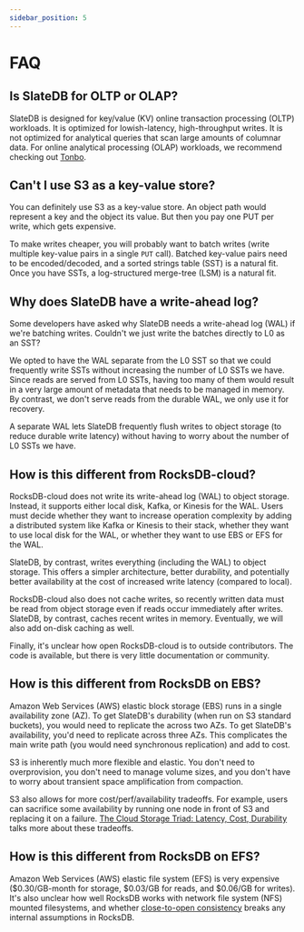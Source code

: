 ```yaml
---
sidebar_position: 5
---
```


# FAQ

## Is SlateDB for OLTP or OLAP?

SlateDB is designed for key/value (KV) online transaction processing (OLTP) workloads. It is optimized for lowish-latency, high-throughput writes. It is not optimized for analytical queries that scan large amounts of columnar data. For online analytical processing (OLAP) workloads, we recommend checking out [Tonbo](https://github.com/tonbo-io/tonbo).

## Can't I use S3 as a key-value store?

You can definitely use S3 as a key-value store. An object path would represent a key and the object its value. But then you pay one PUT per write, which gets expensive.

To make writes cheaper, you will probably want to batch writes (write multiple key-value pairs in a single `PUT` call). Batched key-value pairs need to be encoded/decoded, and a sorted strings table (SST) is a natural fit. Once you have SSTs, a log-structured merge-tree (LSM) is a natural fit.

## Why does SlateDB have a write-ahead log?

Some developers have asked why SlateDB needs a write-ahead log (WAL) if we're batching writes. Couldn't we just write the batches directly to L0 as an SST?

We opted to have the WAL separate from the L0 SST so that we could frequently write SSTs without increasing the number of L0 SSTs we have. Since reads are served from L0 SSTs, having too many of them would result in a very large amount of metadata that needs to be managed in memory. By contrast, we don't serve reads from the durable WAL, we only use it for recovery.

A separate WAL lets SlateDB frequently flush writes to object storage (to reduce durable write latency) without having to worry about the number of L0 SSTs we have.

## How is this different from RocksDB-cloud?

RocksDB-cloud does not write its write-ahead log (WAL) to object storage. Instead, it supports either local disk, Kafka, or Kinesis for the WAL. Users must decide whether they want to increase operation complexity by adding a distributed system like Kafka or Kinesis to their stack, whether they want to use local disk for the WAL, or whether they want to use EBS or EFS for the WAL.

SlateDB, by contrast, writes everything (including the WAL) to object storage. This offers a simpler architecture, better durability, and potentially better availability at the cost of increased write latency (compared to local).

RocksDB-cloud also does not cache writes, so recently written data must be read from object storage even if reads occur immediately after writes. SlateDB, by contrast, caches recent writes in memory. Eventually, we will also add on-disk caching as well.

Finally, it's unclear how open RocksDB-cloud is to outside contributors. The code is available, but there is very little documentation or community.

## How is this different from RocksDB on EBS?

Amazon Web Services (AWS) elastic block storage (EBS) runs in a single availability zone (AZ). To get SlateDB's durability (when run on S3 standard buckets), you would need to replicate the across two AZs. To get SlateDB's availability, you'd need to replicate across three AZs. This complicates the main write path (you would need synchronous replication) and add to cost.

S3 is inherently much more flexible and elastic. You don't need to overprovision, you don't need to manage volume sizes, and you don't have to worry about transient space amplification from compaction.

S3 also allows for more cost/perf/availability tradeoffs. For example, users can sacrifice some availability by running one node in front of S3 and replacing it on a failure. [The Cloud Storage Triad: Latency, Cost, Durability](https://materializedview.io/p/cloud-storage-triad-latency-cost-durability) talks more about these tradeoffs.

## How is this different from RocksDB on EFS?

Amazon Web Services (AWS) elastic file system (EFS) is very expensive ($0.30/GB-month for storage, $0.03/GB for reads, and $0.06/GB for writes). It's also unclear how well RocksDB works with network file system (NFS) mounted filesystems, and whether [close-to-open consistency](https://docs.aws.amazon.com/efs/latest/ug/features.html#consistency) breaks any internal assumptions in RocksDB.
